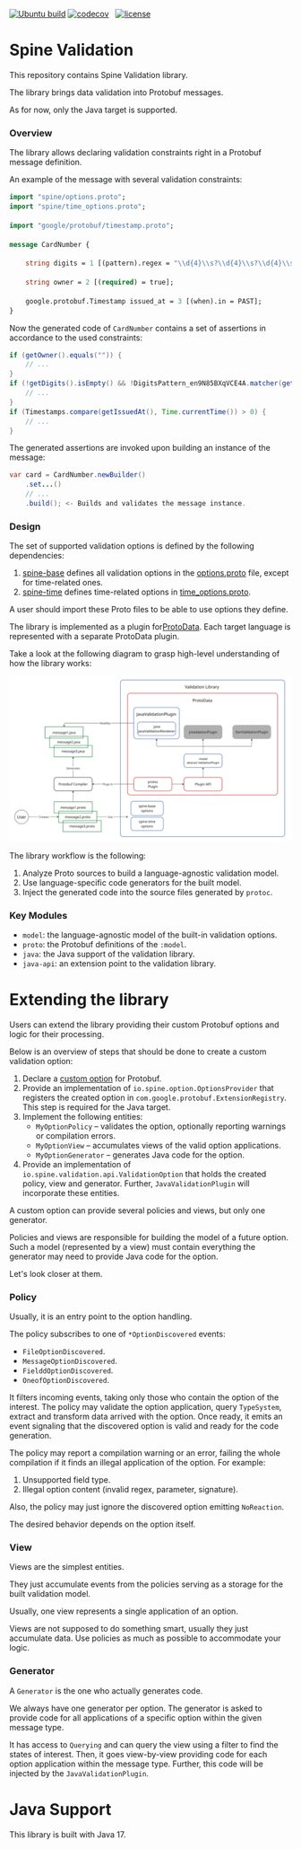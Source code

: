 [![Ubuntu build][ubuntu-build-badge]][gh-actions]
[![codecov][codecov-badge]][codecov] &nbsp;
[![license][license-badge]][license]

# Spine Validation

This repository contains Spine Validation library.

The library brings data validation into Protobuf messages.

As for now, only the Java target is supported.

### Overview

The library allows declaring validation constraints right in a Protobuf message definition.

An example of the message with several validation constraints:

```protobuf
import "spine/options.proto";
import "spine/time_options.proto";

import "google/protobuf/timestamp.proto";

message CardNumber {

    string digits = 1 [(pattern).regex = "\\d{4}\\s?\\d{4}\\s?\\d{4}\\s?\\d{4}"];
    
    string owner = 2 [(required) = true];
    
    google.protobuf.Timestamp issued_at = 3 [(when).in = PAST];
}
```

Now the generated code of `CardNumber` contains a set of assertions in accordance 
to the used constraints:

```java
if (getOwner().equals("")) {
    // ...
}
if (!getDigits().isEmpty() && !DigitsPattern_en9N85BXqVCE4A.matcher(getDigits()).matches()) {
    // ...
}
if (Timestamps.compare(getIssuedAt(), Time.currentTime()) > 0) {
    // ...
}
```

The generated assertions are invoked upon building an instance of the message:

```java
var card = CardNumber.newBuilder()
    .set...()
    // ...
    .build(); <- Builds and validates the message instance.
```

### Design

The set of supported validation options is defined by the following dependencies:

1. [spine-base](https://github.com/SpineEventEngine/base) defines all validation options
   in the [options.proto](https://github.com/SpineEventEngine/base/blob/master/base/src/main/proto/spine/options.proto)
   file, except for time-related ones.
2. [spine-time](https://github.com/SpineEventEngine/time) defines time-related options
   in [time_options.proto](https://github.com/SpineEventEngine/time/blob/master/time/src/main/proto/spine/time_options.proto).

A user should import these Proto files to be able to use options they define. 

The library is implemented as a plugin for[ProtoData](https://github.com/SpineEventEngine/ProtoData).
Each target language is represented with a separate ProtoData plugin.

Take a look at the following diagram to grasp high-level understanding of how the library works:

![High-level library design overview](.github/readme/high_level_overview.png)

The library workflow is the following:

1. Analyze Proto sources to build a language-agnostic validation model.
2. Use language-specific code generators for the built model.
3. Inject the generated code into the source files generated by `protoc`.

### Key Modules

- `model`: the language-agnostic model of the built-in validation options.
- `proto`: the Protobuf definitions of the `:model`.
- `java`: the Java support of the validation library.
- `java-api`: an extension point to the validation library.

# Extending the library

Users can extend the library providing their custom Protobuf options and logic for their processing.

Below is an overview of steps that should be done to create a custom validation option:

1. Declare a [custom option](https://protobuf.dev/programming-guides/proto3/#customoptions) for Protobuf.
2. Provide an implementation of `io.spine.option.OptionsProvider` that registers the created option
   in `com.google.protobuf.ExtensionRegistry`. This step is required for the Java target.
3. Implement the following entities:
   - `MyOptionPolicy` – validates the option, optionally reporting warnings or compilation errors.
   - `MyOptionView` – accumulates views of the valid option applications.
   - `MyOptionGenerator` – generates Java code for the option.
4. Provide an implementation of `io.spine.validation.api.ValidationOption` that holds
   the created policy, view and generator. Further, `JavaValidationPlugin` will incorporate
   these entities.

A custom option can provide several policies and views, but only one generator.

Policies and views are responsible for building the model of a future option.
Such a model (represented by a view) must contain everything the generator may need
to provide Java code for the option.

Let's look closer at them.

### Policy

Usually, it is an entry point to the option handling. 

The policy subscribes to one of `*OptionDiscovered` events: 

- `FileOptionDiscovered`.
- `MessageOptionDiscovered`.
- `FielddOptionDiscovered`.
- `OneofOptionDiscovered`.

It filters incoming events, taking only those who contain the option of the interest.
The policy may validate the option application, query `TypeSystem`, extract and transform
data arrived with the option. Once ready, it emits an event signaling that the discovered 
option is valid and ready for the code generation.

The policy may report a compilation warning or an error, failing the whole compilation if it
finds an illegal application of the option. For example:

1. Unsupported field type.
2. Illegal option content (invalid regex, parameter, signature).

Also, the policy may just ignore the discovered option emitting `NoReaction`. 

The desired behavior depends on the option itself.

### View

Views are the simplest entities.

They just accumulate events from the policies serving as a storage for the built validation model.

Usually, one view represents a single application of an option.

Views are not supposed to do something smart, usually they just accumulate data. Use policies
as much as possible to accommodate your logic.

### Generator

A `Generator` is the one who actually generates code. 

We always have one generator per option. The generator is asked to provide code for all applications
of a specific option within the given message type.

It has access to `Querying` and can query the view using a filter to find the states of interest.
Then, it goes view-by-view providing code for each option application within the message type.
Further, this code will be injected by the `JavaValidationPlugin`.

# Java Support

This library is built with Java 17.

[codecov]: https://codecov.io/gh/SpineEventEngine/validation
[codecov-badge]: https://codecov.io/gh/SpineEventEngine/validation/branch/master/graph/badge.svg
[license-badge]: https://img.shields.io/badge/license-Apache%20License%202.0-blue.svg?style=flat
[license]: http://www.apache.org/licenses/LICENSE-2.0
[gh-actions]: https://github.com/SpineEventEngine/validation/actions
[ubuntu-build-badge]: https://github.com/SpineEventEngine/validation/actions/workflows/build-on-ubuntu.yml/badge.svg
